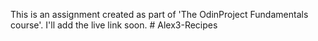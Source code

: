 This is an assignment created as part of 'The OdinProject Fundamentals course'. I'll add the live link soon. # Alex3-Recipes
